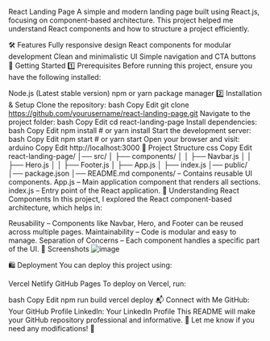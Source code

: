 React Landing Page
A simple and modern landing page built using React.js, focusing on component-based architecture. This project helped me understand React components and how to structure a project efficiently.

🛠 Features
Fully responsive design
React components for modular development
Clean and minimalistic UI
Simple navigation and CTA buttons
🚀 Getting Started
1️⃣ Prerequisites
Before running this project, ensure you have the following installed:

Node.js (Latest stable version)
npm or yarn package manager
2️⃣ Installation & Setup
Clone the repository:
bash
Copy
Edit
git clone https://github.com/yourusername/react-landing-page.git
Navigate to the project folder:
bash
Copy
Edit
cd react-landing-page
Install dependencies:
bash
Copy
Edit
npm install  # or yarn install
Start the development server:
bash
Copy
Edit
npm start  # or yarn start
Open your browser and visit:
arduino
Copy
Edit
http://localhost:3000
📂 Project Structure
css
Copy
Edit
react-landing-page/
│── src/
│   ├── components/
│   │   ├── Navbar.js
│   │   ├── Hero.js
│   │   ├── Footer.js
│   ├── App.js
│   ├── index.js
│── public/
│── package.json
│── README.md
components/ – Contains reusable UI components.
App.js – Main application component that renders all sections.
index.js – Entry point of the React application.
📌 Understanding React Components
In this project, I explored the React component-based architecture, which helps in:

Reusability – Components like Navbar, Hero, and Footer can be reused across multiple pages.
Maintainability – Code is modular and easy to manage.
Separation of Concerns – Each component handles a specific part of the UI.
🎨 Screenshots
![image](https://github.com/user-attachments/assets/88bf6f09-eb5e-44e8-8c25-5cc3bb9df5ce)


🛍 Deployment
You can deploy this project using:

Vercel
Netlify
GitHub Pages
To deploy on Vercel, run:

bash
Copy
Edit
npm run build
vercel deploy
📬 Connect with Me
GitHub: Your GitHub Profile
LinkedIn: Your LinkedIn Profile
This README will make your GitHub repository professional and informative. 🚀 Let me know if you need any modifications! 🎯

